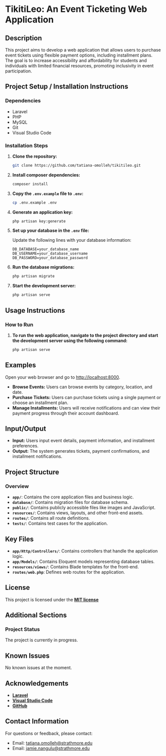 # TikitiLeo: An Event Ticketing Web Application

## Description

This project aims to develop a web application that allows users to purchase event tickets using flexible payment options, including installment plans. The goal is to increase accessibility and affordability for students and individuals with limited financial resources, promoting inclusivity in event participation.

## Project Setup / Installation Instructions

### Dependencies

- Laravel
- PHP
- MySQL
- Git
- Visual Studio Code

### Installation Steps

1. **Clone the repository:**

   ```bash
   git clone https://github.com/tatiana-omolleh/tikitileo.git

2. **Install composer dependencies:**

   ```bash
   composer install
3. **Copy the `.env.example` file to `.env`:**

   ```bash
   cp .env.example .env
4. **Generate an application key:**

   ```bash
   php artisan key:generate
5. **Set up your database in the `.env` file:**

   Update the following lines with your database information:

   ```env
   DB_DATABASE=your_database_name
   DB_USERNAME=your_database_username
   DB_PASSWORD=your_database_password
6. **Run the database migrations:**

   ```bash
   php artisan migrate
7. **Start the development server:**

   ```bash
   php artisan serve
## Usage Instructions
### How to Run
1. **To run the web application, navigate to the project directory and start the development server using the following command:**
   ```bash
   php artisan serve
   
## Examples
Open your web browser and go to [http://localhost:8000](http://localhost:8000).

- **Browse Events:** Users can browse events by category, location, and date.
- **Purchase Tickets:** Users can purchase tickets using a single payment or choose an installment plan.
- **Manage Installments:** Users will receive notifications and can view their payment progress through their account dashboard.

## Input/Output

- **Input:** Users input event details, payment information, and installment preferences.
- **Output:** The system generates tickets, payment confirmations, and installment notifications.
## Project Structure

### Overview

- **`app/`**: Contains the core application files and business logic.
- **`database/`**: Contains migration files for database schema.
- **`public/`**: Contains publicly accessible files like images and JavaScript.
- **`resources/`**: Contains views, layouts, and other front-end assets.
- **`routes/`**: Contains all route definitions.
- **`tests/`**: Contains test cases for the application.

## Key Files

- **`app/Http/Controllers/`**: Contains controllers that handle the application logic.
- **`app/Models/`**: Contains Eloquent models representing database tables.
- **`resources/views/`**: Contains Blade templates for the front-end.
- **`routes/web.php`**: Defines web routes for the application.

## License

This project is licensed under the **[MIT license](https://opensource.org/license/MIT)**
## Additional Sections

### Project Status

The project is currently in progress.

## Known Issues

No known issues at the moment.

## Acknowledgements

- **[Laravel](https://laravel.com/)**
- **[Visual Studio Code](https://code.visualstudio.com/)**
- **[GitHub](https://github.com/)**

## Contact Information

For questions or feedback, please contact:

- Email: [tatiana.omolleh@strathmore.edu](mailto:tatiana.omolleh@strathmore.edu)
- Email: [jamie.nangulu@strathmore.edu](mailto:jamie.nangulu@strathmore.edu)

